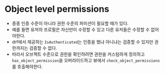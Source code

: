 # Object level permissions
- 종종 인증 수준이 아니라 권한 수준의 퍼미션이 필요할 때가 있다.
- 예를 들면 유저의 프로필은 자신만이 수정할 수 있고 다른 유저들은 수정할 수 없어야한다.
- drf에서 제공하는 `IsAuthenticated`는 인증을 했냐 아니냐는 검증할 수 있지만 권한까지는 검증할 수 없다.
- 따라서 오브젝트 수준으로 권한을 확인하려면 권한을 커스텀하게 정의하고 `has_object_permission`을 오버라이드하고 뷰에서 `check_object_permissions`를 호출해야한다.